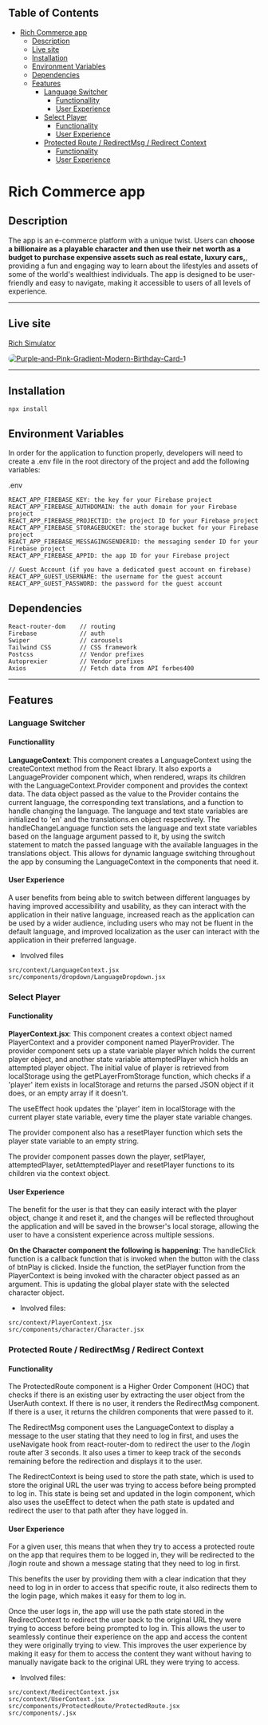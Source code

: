 ## Table of Contents

- [Rich Commerce app](#rich-commerce-app)
  - [Description](#description)
  - [Live site](#live-site)
  - [Installation](#installation)
  - [Environment Variables](#environment-variables)
  - [Dependencies](#dependencies)
  - [Features](#features)
    - [Language Switcher](#language-switcher)
      - [Functionallity](#functionallity)
      - [User Experience](#user-experience)
    - [Select Player](#select-player)
      - [Functionality](#functionality)
      - [User Experience](#user-experience-1)
    - [Protected Route / RedirectMsg / Redirect Context](#protected-route--redirectmsg--redirect-context)
      - [Functionality](#functionality-1)
      - [User Experience](#user-experience-2)

# Rich Commerce app

## Description

The app is an e-commerce platform with a unique twist. Users can **choose a billionaire as a playable character and then use their net worth as a budget to purchase expensive assets such as real estate, luxury cars,**, providing a fun and engaging way to learn about the lifestyles and assets of some of the world's wealthiest individuals. The app is designed to be user-friendly and easy to navigate, making it accessible to users of all levels of experience.

---

## Live site

[Rich Simulator](https://rich-simulator.netlify.app/)

<a href="https://rich-simulator.netlify.app/"><img src="https://i.ibb.co/CstP2wK/Purple-and-Pink-Gradient-Modern-Birthday-Card-1.png" alt="Purple-and-Pink-Gradient-Modern-Birthday-Card-1" border="0" style="border-radius: 20px"></a>

---

## Installation

```
npx install
```

## Environment Variables

In order for the application to function properly, developers will need to create a .env file in the root directory of the project and add the following variables:

.env

```
REACT_APP_FIREBASE_KEY: the key for your Firebase project
REACT_APP_FIREBASE_AUTHDOMAIN: the auth domain for your Firebase project
REACT_APP_FIREBASE_PROJECTID: the project ID for your Firebase project
REACT_APP_FIREBASE_STORAGEBUCKET: the storage bucket for your Firebase project
REACT_APP_FIREBASE_MESSAGINGSENDERID: the messaging sender ID for your Firebase project
REACT_APP_FIREBASE_APPID: the app ID for your Firebase project

// Guest Account (if you have a dedicated guest account on firebase)
REACT_APP_GUEST_USERNAME: the username for the guest account
REACT_APP_GUEST_PASSWORD: the password for the guest account
```

## Dependencies

```
React-router-dom    // routing
Firebase            // auth
Swiper              // carousels
Tailwind CSS        // CSS framework
Postcss             // Vendor prefixes
Autoprexier         // Vendor prefixes
Axios               // Fetch data from API forbes400
```

---

## Features

### Language Switcher

#### Functionallity

**LanguageContext**: This component creates a LanguageContext using the createContext method from the React library. It also exports a LanguageProvider component which, when rendered, wraps its children with the LanguageContext.Provider component and provides the context data. The data object passed as the value to the Provider contains the current language, the corresponding text translations, and a function to handle changing the language. The language and text state variables are initialized to 'en' and the translations.en object respectively. The handleChangeLanguage function sets the language and text state variables based on the language argument passed to it, by using the switch statement to match the passed language with the available languages in the translations object. This allows for dynamic language switching throughout the app by consuming the LanguageContext in the components that need it.

#### User Experience

A user benefits from being able to switch between different languages by having improved accessibility and usability, as they can interact with the application in their native language, increased reach as the application can be used by a wider audience, including users who may not be fluent in the default language, and improved localization as the user can interact with the application in their preferred language.

- Involved files

```
src/context/LanguageContext.jsx
src/components/dropdown/LanguageDropdown.jsx
```

### Select Player

#### Functionality

**PlayerContext.jsx**: This component creates a context object named PlayerContext and a provider component named PlayerProvider. The provider component sets up a state variable player which holds the current player object, and another state variable attemptedPlayer which holds an attempted player object. The initial value of player is retrieved from localStorage using the getPLayerFromStorage function, which checks if a 'player' item exists in localStorage and returns the parsed JSON object if it does, or an empty array if it doesn't.

The useEffect hook updates the 'player' item in localStorage with the current player state variable, every time the player state variable changes.

The provider component also has a resetPlayer function which sets the player state variable to an empty string.

The provider component passes down the player, setPlayer, attemptedPlayer, setAttemptedPlayer and resetPlayer functions to its children via the context object.

#### User Experience

The benefit for the user is that they can easily interact with the player object, change it and reset it, and the changes will be reflected throughout the application and will be saved in the browser's local storage, allowing the user to have a consistent experience across multiple sessions.

**On the Character component the following is happening:** The handleClick function is a callback function that is invoked when the button with the class of btnPlay is clicked. Inside the function, the setPlayer function from the PlayerContext is being invoked with the character object passed as an argument. This is updating the global player state with the selected character object.

- Involved files:

```
src/context/PlayerContext.jsx
src/components/character/Character.jsx
```

### Protected Route / RedirectMsg / Redirect Context

#### Functionality

The ProtectedRoute component is a Higher Order Component (HOC) that checks if there is an existing user by extracting the user object from the UserAuth context. If there is no user, it renders the RedirectMsg component. If there is a user, it returns the children components that were passed to it.

The RedirectMsg component uses the LanguageContext to display a message to the user stating that they need to log in first, and uses the useNavigate hook from react-router-dom to redirect the user to the /login route after 3 seconds. It also uses a timer to keep track of the seconds remaining before the redirection and displays it to the user.

The RedirectContext is being used to store the path state, which is used to store the original URL the user was trying to access before being prompted to log in. This state is being set and updated in the login component, which also uses the useEffect to detect when the path state is updated and redirect the user to that path after they have logged in.

#### User Experience

For a given user, this means that when they try to access a protected route on the app that requires them to be logged in, they will be redirected to the /login route and shown a message stating that they need to log in first.

This benefits the user by providing them with a clear indication that they need to log in in order to access that specific route, it also redirects them to the login page, which makes it easy for them to log in.

Once the user logs in, the app will use the path state stored in the RedirectContext to redirect the user back to the original URL they were trying to access before being prompted to log in. This allows the user to seamlessly continue their experience on the app and access the content they were originally trying to view. This improves the user experience by making it easy for them to access the content they want without having to manually navigate back to the original URL they were trying to access.

- Involved files:

```
src/context/RedirectContext.jsx
src/context/UserContext.jsx
src/components/ProtectedRoute/ProtectedRoute.jsx
src/components/.jsx
```
